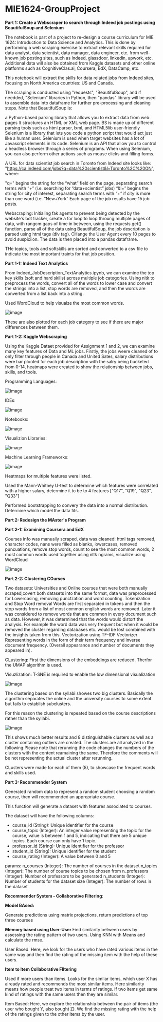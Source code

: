 # MIE1624-GroupProject

**Part 1: Create a Webscraper to search through Indeed job postings using BeautifulSoup and Selenium**

The notebook is part of a project to re-design a course curriculum for MIE 1624: Introduction to Data Science and Analytics. This is done by performing a web scraping exercise to extract relevant skills required for data analyst, data scientist, data manager, data engineer, etc. from well-known job posting sites, such as Indeed, glassdoor, linkedin, upwork, etc. Additional data will also be obtained from Kaggle datasets and other online platforms such as CognitiveClas.ai, Coursera, EdX, DataCamp, etc.

This notebook will extract the skills for data related jobs from Indeed sites, focusing on North America countries: US and Canada.

The scraping is conducted using "requests", "BeautifulSoup", and if needded, "Selenium" libraries in Python, then "pandas" library will be used to assemble data into dataframe for further pre-processing and cleaning steps. Note that BeautifulSoup is:

a Python-based parsing library that allows you to extract data from web pages
It structures an HTML or XML web page. BS is made up of different parsing tools such as html.parser, lxml, and HTML5lib
user-friendly
Selenium is a library that lets you code a python script that would act just like a human user. Selenium is used when target websites has a lot of Javascript elements in its code. Selenium is an API that allow you to control a headless browser through a series of programs. When using Selenium, you can also perform other actions such as mouse clicks and filling forms.

A URL for data scientist job search in Toronto from Indeed site looks like: "https://ca.indeed.com/jobs?q=data%20scientist&l=Toronto%2C%20ON", where:

"q=" begins the string for the “what” field on the page, separating search terms with “+” (i.e. searching for “data+scientist” jobs)
“&l=” begins the string for city of interest, separating search terms with “+” if city is more than one word (i.e. “New+York”
Each page of the job results have 15 job posts.

Webscraping: Initialing fak agents to prevent being detected by the website's bot tracker, create a for loop to loop throung multiple pages of data, with rangom gaps of time in between, using the requests.get() function, parse all of the data using BeautifulSoup, the job description is parsed using html tags (div tag). CHange the User Agent every 10 pages to avoid suspiciion. The data is then placed into a pandas dataframe.

THe topics, tools and softskills are sorted and converted to a csv file to indicate the most important traints for that job position.

**Part 1-1: Indeed Text Analytics**

From Indeed_JobDescription_TextAnalytics.ipynb, we can examine the top key skills (soft and hard skills) across multiple job categories. Using nltk to preprocess the words, convert all of the words to lower case and convert the strings into a list, stop words are removed, and then the words are converted from a list back into a string. 

Used WordCloud to help visuaize the most common words.

![image](https://github.com/user-attachments/assets/48714e28-9003-463f-9897-2f979d53706b)

These are also plotted for each job category to see if there are major differences between them.

**Part 1-2: Kaggle Webscraping**

Using the Kaggle Dataet provided for Assignment 1 and 2, we can examine many key features of Data and ML jobs. Firstly, the jobs weere cleaned of to only filter through people in Canada and United Sates, salary distributions were bar plooted for each job description with the salry being bucketed from 0-14, heatmaps were created to show the relationship between jobs, skills, and tools. 

Programming Languages:

![image](https://github.com/user-attachments/assets/b11b89ab-9e87-4b61-87c7-6fce371809e4)

IDEs:

![image](https://github.com/user-attachments/assets/aa27b574-0bb7-40d3-ada7-b07c486a95b2)

Notebooks:

![image](https://github.com/user-attachments/assets/ce4641c8-9757-4a31-bc69-63aa081e228c)

Visualizion Libraries:

![image](https://github.com/user-attachments/assets/19ae05d5-3628-48d8-a185-15e6fdd33750)

Machine Learning Frameworks:

![image](https://github.com/user-attachments/assets/c6b94c30-1e0f-48dc-8425-4d3454bdabc5)

Heatmaps for multiple features were listed. 

Used the Mann-Whitney U-test to determine which features were correlated with a higher salary, determine it to be to 4 features ["Q17", "Q19", "Q23", "Q33"]

Performed bootstrapping to convery the data into a normal distribution. Determine which model the data fits.

**Part 2: Redesign the MAster's Program**

**Part 2-1: Examining Coursera and EdX**

Courses info was manually scraped, data was cleaned: html tags removed, character codes, nans were filled as blanks, lowercases, removed puncuations, remove stop words, count to see the most common words, 2 most common words used together using nltk ngrams, visualize using WordCloud

![image](https://github.com/user-attachments/assets/36016c60-abb5-4adc-8da3-664e4e876b48)


**Part 2-2: Clustering COurses**

Two datasets: Universities and Online courses that were both manually scraped,covert both datasets into the same format, data was preprocessed for Lowercasing, removing punctzation and word counting. Tokenization and Stop Word removal Words are first separated in tokens and then the stop words from a list of most common english words are removed. Later it was considered to remove words that are common in every document such as data. However, it was determined that the words would distort the analysis. For example the word data was very frequent but when it would be removed the cluster regarding databases etc. would be lost combined with the insights taken from this. Vectorization using TF-IDF Vectorizer Representing words in the form of their term frequency and inverse document frequency. (Overall appearance and number of documents they appeared in).

CLustering: First the dimensions of the embeddings are reduced. Therfor the UMAP algorithm is used.

Visuzlization: T-SNE is required to enable the low dimensional visualization

![image](https://github.com/user-attachments/assets/125f6658-f25b-4748-ae9c-337554584baa)

The clustering based on the syllabi showes two big clusters. Basically the algorithm separates the online and the university courses to some extent but fails to establish subclusters.

For this reason the clustering is repeated based on the course descriptions rather than the syllabi.

![image](https://github.com/user-attachments/assets/c0dc6e18-3a29-4608-997d-eaf7a26a99a1)

This shows much better results and 8 distinguishable clusters as well as a cluster containing outliers are created. The clusters are all analyzed in the following Please note that rerunning the code changes the numbers of the clusters with the content reamaining the same. Therefore the comments will be not representing the actual cluster after rerunning.

CLusters were made for each of them (8), to showcase the frequent words and skills used. 

**Part 3: Recommender System**

Generated random data to represent a random student choosing a random course, then will recommended an appropriate course.

This function will generate a dataset with features associated to courses. 

The dataset will have the following columns:
  - course_id (String): Unique identifier for the course
  - course_topic (Integer): An integer value representing the topic for the course, value is between 1 and 5, 
                            indicating that there are 5 unique topics. Each course can only have 1 topic.
  - professor_id (String): Unique identifier for the professor
  - student_id (String): Unique identifier for the student
  - course_rating (Integer): A value between 0 and 5

params:
  n_courses (Integer): The number of courses in the dataset
  n_topics (Integer): The number of course topics to be chosen from
  n_professors (Integer): Number of professors to be generated
  n_students (Integer): Number of students for the dataset
  size (Integer): The number of rows in the dataset

**Recommender System - Collaborative Filtering:**

**Model BAsed:**

Generate predictions using matrix projections, return predictions of top three courses

**Memory based using User-User**
Find similarity between users by assessing the rating pattern of two users. Using KNN with Means and calculate the rmse.

User Based: Here, we look for the users who have rated various items in the same way and then find the rating of the missing item with the help of these users.

**Item to Item Collaborative FIltering**

Used if more users than items. Looks for the similar items, which user X has already rated and recommends the most similar items. Here similarity means how people treat two items in terms of ratings. If two items get same kind of ratings with the same users then they are similar.

Item Based: Here, we explore the relationship between the pair of items (the user who bought Y, also bought Z). We find the missing rating with the help of the ratings given to the other items by the user.




